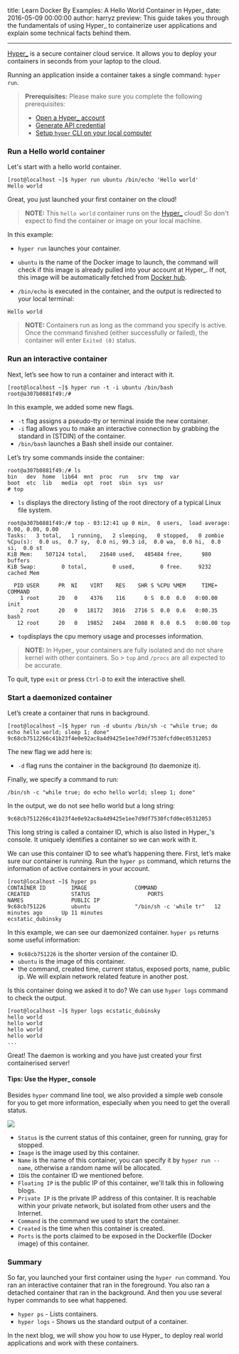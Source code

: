title: Learn Docker By Examples: A Hello World Container in Hyper_
date: 2016-05-09 00:00:00
author: harryz
preview: This guide takes you through the fundamentals of using Hyper_ to containerize user applications and explain some technical facts behind them.

---

[Hyper_](https://www.hyper.sh/) is a secure container cloud service. It allows you to deploy your containers in seconds from your laptop to the cloud.

Running an application inside a container takes a single command: `hyper run`.

> **Prerequisites:** 
> Please make sure you complete the following prerequisites:
> - [Open a Hyper_ account](https://console.hyper.sh/register)
> - [Generate API credential](https://docs.hyper.sh/GettingStarted/generate_api_credential.html)
> - [Setup `hyper` CLI on your local computer](https://docs.hyper.sh/GettingStarted/install.html)

### Run a Hello world container
Let's start with a hello world container.

``` shell
[root@localhost ~]$ hyper run ubuntu /bin/echo 'Hello world'
Hello world
```

Great, you just launched your first container on the cloud! 

> **NOTE:**
> This `hello world` container runs on the [Hyper_](https://hyper.sh) cloud!  So don't expect to find the container or image on your local machine. 

In this example:

* `hyper run` launches your container.

* `ubuntu` is the name of the Docker image to launch, the command will check if this image is already pulled into your account at Hyper_. If not, this image will be automatically fetched from [Docker hub](https://hub.docker.com/).
* `/bin/echo` is executed in the container, and the output is redirected to your local terminal:

```
Hello world
```

> **NOTE:**
> Containers run as long as the command you specify is active. Once the command finished (either successfully or failed), the container will enter  `Exited (0)` status.

### Run an interactive container

Next, let’s see how to run a container and interact with it.

``` shell
[root@localhost ~]$ hyper run -t -i ubuntu /bin/bash
root@a307b0881f49:/# 
```

In this example, we added some new flags.

* `-t` flag assigns a pseudo-tty or terminal inside the new container.
* `-i` flag allows you to make an interactive connection by grabbing the standard in (STDIN) of the container.
* `/bin/bash` launches a Bash shell inside our container.

Let’s try some commands inside the container:
```
root@a307b0881f49:/# ls
bin   dev  home  lib64  mnt  proc  run   srv  tmp  var
boot  etc  lib   media  opt  root  sbin  sys  usr
# top
```

* `ls` displays the directory listing of the root directory of a typical Linux file system.

```
root@a307b0881f49:/# top - 03:12:41 up 0 min,  0 users,  load average: 0.00, 0.00, 0.00
Tasks:   3 total,   1 running,   2 sleeping,   0 stopped,   0 zombie
%Cpu(s):  0.0 us,  0.7 sy,  0.0 ni, 99.3 id,  0.0 wa,  0.0 hi,  0.0 si,  0.0 st
KiB Mem:    507124 total,    21640 used,   485484 free,      980 buffers
KiB Swap:        0 total,        0 used,        0 free.     9232 cached Mem

  PID USER      PR  NI    VIRT    RES    SHR S %CPU %MEM     TIME+ COMMAND      
    1 root      20   0    4376    116      0 S  0.0  0.0   0:00.00 init         
    2 root      20   0   18172   3016   2716 S  0.0  0.6   0:00.35 bash         
   12 root      20   0   19852   2404   2088 R  0.0  0.5   0:00.00 top 
```

* `top`displays the cpu memory usage and processes information.

> **NOTE:**
> In Hyper_  your containers are fully isolated and do not share kernel with other containers. So > `top` and `/procs` are all expected to be accurate.

To quit, type `exit` or press `Ctrl-D` to exit the interactive shell. 

### Start a daemonized container

Let’s create a container that runs in background.

```shell
[root@localhost ~]$ hyper run -d ubuntu /bin/sh -c "while true; do echo hello world; sleep 1; done"
9c68cb7512266c41b23f4e0e92ac8a4d9425e1ee7d9df7530fcfd0ec05312053
```

The new flag we add here is:

* `-d` flag runs the container in the background (to daemonize it).

Finally, we specify a command to run:

```shell
/bin/sh -c "while true; do echo hello world; sleep 1; done"
```

In the output, we do not see hello world but a long string:

```shell
9c68cb7512266c41b23f4e0e92ac8a4d9425e1ee7d9df7530fcfd0ec05312053
```
This long string is called a container ID, which is also listed in Hyper_'s console. It uniquely identifies a container so we can work with it.

We can use this container ID to see what’s happening there. First, let’s make sure our container is running. Run the `hyper ps` command, which returns the information of active containers in your account.

```shell
[root@localhost ~]$ hyper ps
CONTAINER ID        IMAGE               COMMAND                  CREATED             STATUS                  PORTS                    NAMES               PUBLIC IP
9c68cb751226        ubuntu              "/bin/sh -c 'while tr"   12 minutes ago      Up 11 minutes                                    ecstatic_dubinsky   
```
In this example, we can see our  daemonized container. `hyper ps` returns some useful information:

* `9c68cb751226` is the shorter version of the container ID.
* `ubuntu` is the image of this container.
*  the command, created time, current status, exposed ports, name, public ip. We will explain network related feature in another post.

Is this container doing we asked it to do? We can use `hyper logs` command to check the output.

```shell
[root@localhost ~]$ hyper logs ecstatic_dubinsky
hello world
hello world
hello world
hello world
...
```

Great! The daemon is working and you have just created your first containerised server! 

#### Tips: Use the Hyper_ console

Besides `hyper` command line tool, we also provided a simple web console for you to get more information, especially when you need to get the overall status.

![](-/images/learn-hyper_-by-examples-hello-world-in-a-container/1.png)

* `Status` is the current status of this container, green for running, gray for stopped.
* `Image` is the image used by this container.
* `Name` is the name of this container, you can specify it by `hyper run --name`, otherwise a random name will be allocated.
* `ID`is the container ID we mentioned before.
* `Floating IP` is the public IP of this container, we'll talk this in following blogs.
* `Private IP` is the private IP address of this container. It is reachable within your private network, but isolated from other users and the Internet.
* `Command` is the command we used to start the container.
* `Created` is the time when this container is created.
* `Ports` is the ports claimed to be exposed in the Dockerfile (Docker image) of this container.


### Summary
So far, you launched your first container using the `hyper run` command. You ran an interactive container that ran in the foreground. You also ran a detached container that ran in the background. And then you use several hyper commands to see what happened.

* `hyper ps` - Lists containers.
* `hyper logs` - Shows us the standard output of a container.

In the next blog, we will show you how to use Hyper_ to deploy real world applications and work with these containers.
